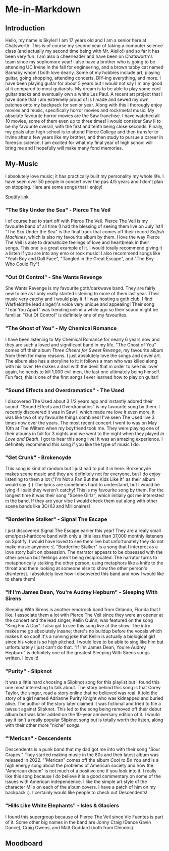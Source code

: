 # Me-in-Markdown

## Introduction
Hello, my name is Skyler! I am 17 years old and I am a senior here at Chatsworth. This is of course my second year of taking a computer science class (and actually my second time being with Mr. Aiello!) and so far it has been very fun. I am also a cheerleader and have been on Chatsworth's team since my sophomore year! I also have a brother who is going to be attending UC Irvine in the fall for engineering, and a brown tabby cat named Barnaby whom I both love dearly. Some of my hobbies include art, playing guitar, going shopping, attending concerts, DIY-ing everything, and more. I have been playing guitar for about 5 years but I would not say I'm any good at it compared to most guitarists. My dream is to be able to play some cool guitar tracks and eventually own a white Les Paul. A recent art project that I have done that I am extremely proud of is I made and sewed my own patches onto my backpack for senior year. Along with this I thorougly enjoy movies and music, specifically horror movies and rock/metal music. My absolute favourite horror movies are the Saw franchise. I have watched all 10 movies, some of them even up to three times! I would consider Saw II to be my favourite overall, with the first and tenth being close seconds. Finally, my goals after high school is to attend Pierce College and then transfer to Irvine after a few years like my brother, and then study to pursue a career in forensic science. I am excited for what my final year of high school will bring me and I hopefully will make many fond memories.

## My-Music
I absolutely love music; it has practically built my personality my whole life. I have seen over 50 people in concert over the pas 4/5 years and I don't plan on stopping. Here are some songs that I enjoy!

[Spotify link](https://open.spotify.com/playlist/5na1ArQAWgaX0lRd3vXgeu?si=o1-lqLERTTyi4Iru5ETIRw)

### "The Sky Under the Sea" - Pierce The Veil
I of course had to start off with Pierce The Veil. Pierce The Veil is my favourite band of all time (I had the blessing of seeing them live on July 1st!) "The Sky Under the Sea" is the final track that comes off their record *Selfish Machines*, which is also my favourite album by them. I love the way Pierce The Veil is able to dramaticize feelings of love and heartbreak in their songs. This one is a great example of it. I would totally recommend giving it a listen if you are into any emo or rock music! I also recommend songs like "Yeah Boy and Doll Face", "Tangled in the Great Escape", and "The Boy Who Could Fly"!

### "Out Of Control" - She Wants Revenge
She Wants Revenge is my favourite goth/darkwave band. They are fairly new to me as I only really started listening to more of them last year. Their music very catchy and I would play it if I was hosting a goth club. I find Warfield(the lead singer)'s voice very unique and appealing! Their song "Tear You Apart" was trending online a while ago so their sound might be familiar. "Out Of Control" is definitely one of my favourites.

### "The Ghost of You" - My Chemical Romance
I have been listening to My Chemical Romance for nearly 6 years now and they are such a loved and significant band in my life. "The Ghost of You" comes off their album *Three Cheers for Sweet Revenge*, my favourite album from them for many reasons. I just absolutely love the songs and cover art. The album also has a storyline to it: it follows a man who was killed along with his lover. He makes a deal with the devil that in order to see his lover again, he needs to kill 1,000 evil men, the last one ultimately being himself. Fun fact, this is one of the first songs I ever learned how to play on guitar!

### "Sound Effects and Overdramatics" - The Used
I discovered The Used about 3 1/2 years ago and instantly adored their sound. "Sound Effects and Overdramatics" is my favourite song by them. I recently discovered it was in Saw II which made me love it even more, it was like two of my favourite things combined! I've seen The Used live 3 times now over the years. The most recent concert I went to was on May 10th at The Wiltern when my boyfriend took me. They were playing one of their albums in full for 3 nights and we went to the night when they played *In Love and Death*. I got to hear this song live! It was an amazing experience. I definitely recommend this song if you like the type of music I do.

### "Get Crunk" - Brokencyde
This song is kind of random but I just had to put it in here. Brokencyde makes scene music and they are definitely not for everyone, but I do enjoy listening to them a lot ("I'm Not a Fan But the Kids Like It" as their album would say :) ) The lyrics are sometimes hard to understand, but I would be lying if I said they weren't catchy! This is my favourite song by them. For the longest time it was their song "Scene Girlz", which initially got me interested in the band. If they are your vibe I would check them out along with other scene bands like 3OH!3 and Millionaires!

### "Borderline Stalker" - Signal The Escape
I just discovered Signal The Escape earlier this year! They are a realy small emo/post-hardcore band with only a little less than 37,000 monthly listeners on Spotify. I would have loved to see them live but unfortunately they do not make music anymore :(. "Borderline Stalker" is a song that I interpret as a love story built on obsession. The narrator appears to be obsessed with the other person but feelings aren't being reciprocated. The narrator turns to metaphorically stalking the other person, using metaphors like a knife to the throat and them looking at someone else to show the other person's disinterest. I absolutely love how I discovered this band and now I would like to share them!

### "If I'm James Dean, You're Audrey Hepburn" - Sleeping With Sirens
Sleeping With Sirens is another emo/rock band from Orlando, Florida that I like. I associate them a lot with Pierce The Veil since they were an opener at the concert and the lead singer, Kellin Quinn, was featured on the song "King For A Day". I also got to see this song live at the show. The intro makes me go absolutely insane; there's no buildup before the vocals which makes it so cool! It's a running joke that Kellin is actually a biological girl since his voice is so high pitched. I would love to be able to sing like him but unfortunately I just can't do that. "If I'm James Dean, You're Audrey Hepburn" is definitely one of the greatest Sleeping With Sirens songs written. I love it!

### "Purity" - Slipknot
It was a little hard choosing a Slipknot song for this playlist but I found this one most interesting to talk about. The story behind this song is that Corey Taylor, the singer, read a story online that he believed was real. It told the story of a girl named Adrianne Purity Knight who was kidnapped and buried alive. The author of the story later claimed it was fictional and tried to file a lawsuit against Slipknot. This led to the song being removed off their debut album but was later added on the 10-year anniversary edition of it. I would say it isn't a really popular Slipknot song but is totally worth the listen, along with their other more "niche" songs.

### "'Merican" - Descendents
Descendents is a punk band that my dad got me into with their song "Sour Grapes." They started making music in the 80s and their latest album was released in 2022. "'Merican" comes off the album *Cool to Be You* and is a high energy song about the problems of American society and how the "American dream" is not much of a positive one if you look into it. I really like this song because I do believe it is a good commentary on some of the issues with American independence. I like the simple art style of the character Milo on each of the album covers. I have a patch of him on my backpack :). I certainly would like people to check out Descendents!

### "Hills Like White Elephants" - Isles & Glaciers
I found this supergroup because of Pierce The Veil since Vic Fuentes is part of it. Some other big names in the band are Jonny Craig (Dance Gavin Dance), Craig Owens, and Matt Goddard (both from Chiodos). 


## Moodboard


